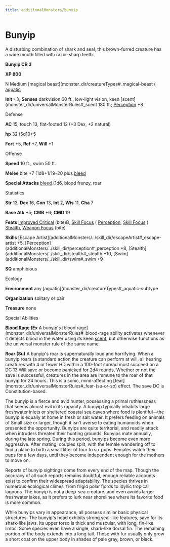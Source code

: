 ```yaml
---
title: additionalMonsters/bunyip
---
```

# Bunyip

A disturbing combination of shark and seal, this brown-furred creature has a wide mouth filled with razor-sharp teeth.

**Bunyip CR 3**

**XP 800**

N Medium [magical beast](monster_dir/creatureTypes#_magical-beast ( [aquatic](monster_dir/creatureTypes#_aquatic-subtype)

**Init** +3; **Senses** darkvision 60 ft., low-light vision, keen [scent](monster_dir/universalMonsterRules#_scent 180 ft.; [Perception](additionalMonsters/../skill_dir/perception#_perception) +8

Defense

**AC** 15, touch 13, flat-footed 12 (+3 Dex, +2 natural)

**hp** 32 (5d10+5

**Fort** +5, **Ref** +7, **Will** +1

Offense

**Speed** 10 ft., swim 50 ft.

**Melee** bite +7 (1d8+1/19–20 plus [bleed](monster_dir/universalMonsterRules#_bleed)

**Special Attacks** [bleed](monster_dir/universalMonsterRules#_bleed) (1d6, blood frenzy, roar

Statistics

**Str** 13, **Dex** 16, **Con** 13, **Int** 2, **Wis** 11, **Cha** 7

**Base Atk** +5; **CMB** +6; **CMD** 19

**Feats** [Improved Critical](additionalMonsters/../feats#_improved-critical) (bite)B, [Skill Focus](additionalMonsters/../feats#_skill-focus) ( [Perception](additionalMonsters/../skill_dir/perception#_perception), [Skill Focus](additionalMonsters/../feats#_skill-focus) ( [Stealth](additionalMonsters/../skill_dir/stealth#_stealth), [Weapon Focus](additionalMonsters/../feats#_weapon-focus) (bite)

**Skills** [Escape Artist](additionalMonsters/../skill_dir/escapeArtist#_escape-artist +5, [Perception](additionalMonsters/../skill_dir/perception#_perception +8, [Stealth](additionalMonsters/../skill_dir/stealth#_stealth +10, [Swim](additionalMonsters/../skill_dir/swim#_swim +9

**SQ** amphibious

Ecology

**Environment** any [aquatic](monster_dir/creatureTypes#_aquatic-subtype

**Organization** solitary or pair

**Treasure** none

Special Abilities

**[Blood Rage](monster_dir/universalMonsterRules#_blood-rage) (Ex** A bunyip's [blood rage](monster_dir/universalMonsterRules#_blood-rage ability activates whenever it detects blood in the water using its keen [scent](monster_dir/universalMonsterRules#_scent), but otherwise functions as the universal monster rule of the same name.

**Roar (Su)** A bunyip's roar is supernaturally loud and horrifying. When a bunyip roars (a standard action the creature can perform at will, all hearing creatures with 4 or fewer HD within a 100-foot spread must succeed on a DC 13 Will save or become panicked for 2d4 rounds. Whether or not the save is successful, creatures in the area are immune to the roar of that bunyip for 24 hours. This is a sonic, mind-affecting [fear](monster_dir/universalMonsterRules#_fear-(su-or-sp) effect. The save DC is Constitution-based.

The bunyip is a fierce and avid hunter, possessing a primal ruthlessness that seems almost evil in its rapacity. A bunyip typically inhabits large freshwater inlets or sheltered coastal sea caves where food is plentiful—the bunyip is equally at home in fresh or salt water. It prefers feeding on animals of Small size or larger, though it isn't averse to eating humanoids when presented the opportunity. Bunyips are quite territorial, and readily attack when intruders threaten their hunting grounds. Bunyips mate annually, during the late spring. During this period, bunyips become even more aggressive. After mating, couples split, with the female wandering off to find a place to birth a small litter of four to six pups. Females watch their pups for a few days, until they become independent enough for the mothers to move on.

Reports of bunyip sightings come from every end of the map. Though the accuracy of all such reports remains doubtful, enough reliable accounts exist to confirm their widespread adaptability. The species thrives in numerous ecological climes, from frigid polar fjords to idyllic tropical lagoons. The bunyip is not a deep-sea creature, and even avoids larger freshwater lakes, as it prefers to lurk near shorelines where its favorite food is more common.

While bunyips vary in appearance, all possess similar basic physical structures. The bunyip's head exhibits strong seal-like features, save for its shark-like jaws. Its upper torso is thick and muscular, with long, fin-like limbs. Some species even have a single, shark-like dorsal fin. The remaining portion of the body extends into a long tail. Those with fur usually only grow a short coat on the upper body in shades of pale gray, brown, or black.

